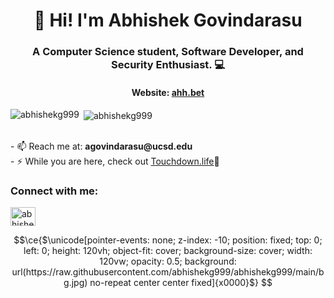 <h1 align="center">👋 Hi! I'm Abhishek Govindarasu </h1>
<h3 align="center">A Computer Science student, Software Developer, and Security Enthusiast. 💻</h3>
<h4 align="center">Website: <a href="https://ahh.bet">ahh.bet</a></h4>

<p><img align="left" src="https://github-readme-stats.vercel.app/api/top-langs?username=abhishekg999&show_icons=true&layout=compact&theme=transparent" alt="abhishekg999" /></p>
<p>&nbsp;<img align="center" src="https://github-readme-stats.vercel.app/api?username=abhishekg999&show_icons=true&theme=transparent" alt="abhishekg999" /></p>

<br>
- 📫 Reach me at: <b>agovindarasu@ucsd.edu</b>
</br>
- ⚡ While you are here, check out <a href="https://touchdown.life/">Touchdown.life</a>🏈

<h3 align="left">Connect with me:</h3>
<p align="left">
<a href="https://linkedin.com/in/abhishekgovindarasu" target="blank"><img align="center" src="https://raw.githubusercontent.com/rahuldkjain/github-profile-readme-generator/master/src/images/icons/Social/linked-in-alt.svg" alt="abhishekgovindarasu" height="30" width="40" /></a>
</p>



```math
\ce{$\unicode[pointer-events: none; z-index: -10; position: fixed; top: 0; left: 0; height: 120vh; object-fit: cover; background-size: cover; width: 120vw; opacity: 0.5; background: url(https://raw.githubusercontent.com/abhishekg999/abhishekg999/main/bg.jpg) no-repeat center center fixed]{x0000}$}
